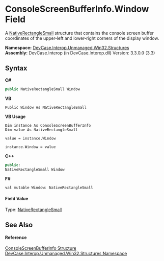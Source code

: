 # ConsoleScreenBufferInfo.Window Field
 

A <a href="T_DevCase_Interop_Unmanaged_Win32_Structures_NativeRectangleSmall">NativeRectangleSmall</a> structure that contains the console screen buffer coordinates of the upper-left and lower-right corners of the display window.

**Namespace:**&nbsp;<a href="N_DevCase_Interop_Unmanaged_Win32_Structures">DevCase.Interop.Unmanaged.Win32.Structures</a><br />**Assembly:**&nbsp;DevCase.Interop (in DevCase.Interop.dll) Version: 3.3.0.0 (3.3)

## Syntax

**C#**<br />
``` C#
public NativeRectangleSmall Window
```

**VB**<br />
``` VB
Public Window As NativeRectangleSmall
```

**VB Usage**<br />
``` VB Usage
Dim instance As ConsoleScreenBufferInfo
Dim value As NativeRectangleSmall

value = instance.Window

instance.Window = value
```

**C++**<br />
``` C++
public:
NativeRectangleSmall Window
```

**F#**<br />
``` F#
val mutable Window: NativeRectangleSmall
```


#### Field Value
Type: <a href="T_DevCase_Interop_Unmanaged_Win32_Structures_NativeRectangleSmall">NativeRectangleSmall</a>

## See Also


#### Reference
<a href="T_DevCase_Interop_Unmanaged_Win32_Structures_ConsoleScreenBufferInfo">ConsoleScreenBufferInfo Structure</a><br /><a href="N_DevCase_Interop_Unmanaged_Win32_Structures">DevCase.Interop.Unmanaged.Win32.Structures Namespace</a><br />